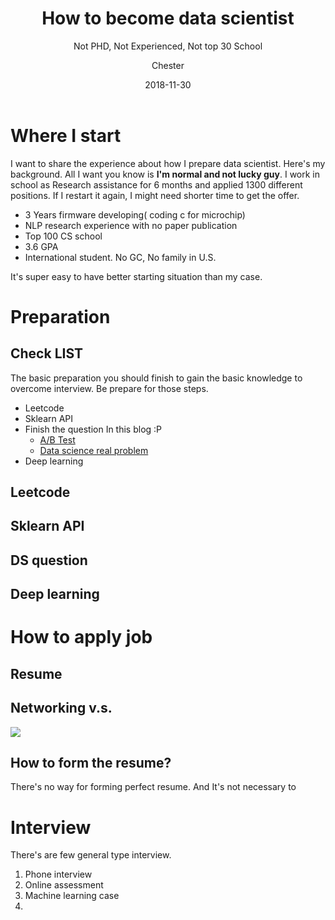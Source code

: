 ﻿---
layout:     post
title:      How to become data scientist
subtitle:   Not PHD, Not Experienced, Not top 30 School
date:       2018-11-30
author:    Chester
header-img: img/failure.jpg
catalog: true
tags:
    - Job
---
# Where I start
I want to share the experience about how I prepare data scientist. Here's my background. All I want you know is **I'm normal and not lucky guy**. I work in school as Research assistance for 6 months and applied 1300 different positions. If I restart it again, I might need shorter time to get the offer.

 - 3 Years firmware developing( coding c for microchip)
 - NLP research experience with no paper publication
 - Top 100 CS school
 - 3.6 GPA 
 - International student. No GC, No family in U.S.
 
 It's super easy to have better starting situation than my case.
 
# Preparation


## Check LIST
The basic preparation you should finish to gain the basic knowledge to overcome interview. Be prepare for those steps. 
- Leetcode 
- Sklearn API
- Finish the question In this blog :P
	- [A/B Test](https://chesterhsieh.github.io/2018/11/09/ABTest/)
	- [Data science real problem](https://chesterhsieh.github.io/2018/11/20/DS-Question-Collection/)
- Deep learning

## Leetcode
## Sklearn API
## DS question
## Deep learning

# How to apply job
## Resume 

## Networking v.s. 

![](https://www.google.com/url?sa=i&source=imgres&cd=&cad=rja&uact=8&ved=2ahUKEwjiibm0vf_eAhXho4MKHScjDxcQjRx6BAgBEAU&url=https%3A%2F%2Fhackernoon.com%2Ffail-fast-iterate-and-pivot-8d00d6c00836&psig=AOvVaw3WqgWYwNjIh8dE4sKV0j-W&ust=1543782849516674)
## How to form the resume?
There's no way for forming perfect resume. And It's not necessary to 

# Interview 
There's are few general type interview.
1. Phone interview
2. Online assessment
3. Machine learning case
4. 

<!--stackedit_data:
eyJoaXN0b3J5IjpbLTIyNjcwODE4NCwxMzIzOTk2NDI3LDE5OT
U3NjQ4MTMsLTgyNzY4Njc3M119
-->